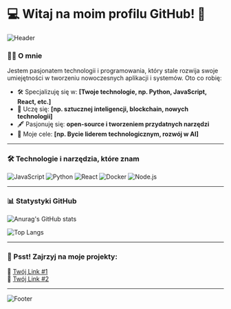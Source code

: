 # 💻 Witaj na moim profilu GitHub! 🚀

![Header](https://capsule-render.vercel.app/api?type=waving&color=0:4CA1AF,100:C4E0E5&height=200&section=header&text=Hi!%20I'm%20[Twoje%20Imię]&fontSize=50&fontAlign=50&animation=fadeIn)

### 🧑‍💻 O mnie
Jestem pasjonatem technologii i programowania, który stale rozwija swoje umiejętności w tworzeniu nowoczesnych aplikacji i systemów. Oto co robię:
- 🛠️ Specjalizuję się w: **[Twoje technologie, np. Python, JavaScript, React, etc.]**
- 🌱 Uczę się: **[np. sztucznej inteligencji, blockchain, nowych technologii]**
- 🖋️ Pasjonuję się: **open-source i tworzeniem przydatnych narzędzi**
- 🎯 Moje cele: **[np. Bycie liderem technologicznym, rozwój w AI]**

---

### 🛠 Technologie i narzędzia, które znam
![JavaScript](https://img.shields.io/badge/-JavaScript-F7DF1E?logo=javascript&logoColor=black&style=flat-square)
![Python](https://img.shields.io/badge/-Python-3776AB?logo=python&logoColor=white&style=flat-square)
![React](https://img.shields.io/badge/-React-61DAFB?logo=react&logoColor=black&style=flat-square)
![Docker](https://img.shields.io/badge/-Docker-2496ED?logo=docker&logoColor=white&style=flat-square)
![Node.js](https://img.shields.io/badge/-Node.js-339933?logo=node.js&logoColor=white&style=flat-square)

---

### 📊 Statystyki GitHub
![Anurag's GitHub stats](https://github-readme-stats.vercel.app/api?username=TwojeUsername&show_icons=true&theme=radical)

![Top Langs](https://github-readme-stats.vercel.app/api/top-langs/?username=TwojeUsername&layout=compact&theme=radical)

---

### 🌟 Psst! Zajrzyj na moje projekty:
🔗 [Twój Link #1](https://github.com)  
🔗 [Twój Link #2](https://github.com)  

---

![Footer](https://capsule-render.vercel.app/api?type=waving&color=0:C4E0E5,100:4CA1AF&height=150&section=footer)
